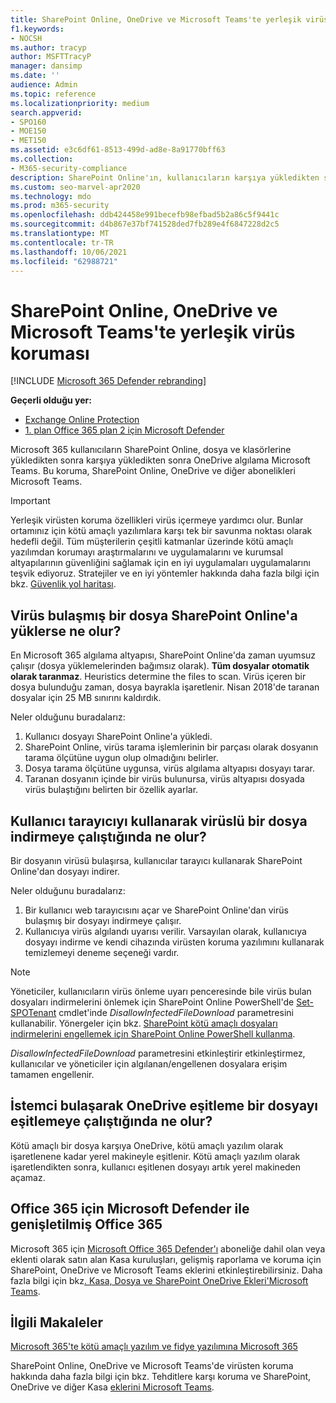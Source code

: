 ```yaml
---
title: SharePoint Online, OneDrive ve Microsoft Teams'te yerleşik virüs koruması
f1.keywords:
- NOCSH
ms.author: tracyp
author: MSFTTracyP
manager: dansimp
ms.date: ''
audience: Admin
ms.topic: reference
ms.localizationpriority: medium
search.appverid:
- SPO160
- MOE150
- MET150
ms.assetid: e3c6df61-8513-499d-ad8e-8a91770bff63
ms.collection:
- M365-security-compliance
description: SharePoint Online'ın, kullanıcıların karşıya yükledikten sonra dosyalarda virüsleri nasıl algılayanı ve kullanıcıların dosyaları indirmesini veya eşitlemesini nasıl önley olduğunu öğrenin.
ms.custom: seo-marvel-apr2020
ms.technology: mdo
ms.prod: m365-security
ms.openlocfilehash: ddb424458e991becefb98efbad5b2a86c5f9441c
ms.sourcegitcommit: d4b867e37bf741528ded7fb289e4f6847228d2c5
ms.translationtype: MT
ms.contentlocale: tr-TR
ms.lasthandoff: 10/06/2021
ms.locfileid: "62988721"
---
```

# <a name="built-in-virus-protection-in-sharepoint-online-onedrive-and-microsoft-teams"></a>SharePoint Online, OneDrive ve Microsoft Teams'te yerleşik virüs koruması

[!INCLUDE [Microsoft 365 Defender rebranding](../includes/microsoft-defender-for-office.md)]

**Geçerli olduğu yer:**
- [Exchange Online Protection](exchange-online-protection-overview.md)
- [1. plan Office 365 plan 2 için Microsoft Defender](defender-for-office-365.md)

Microsoft 365 kullanıcıların SharePoint Online, dosya ve klasörlerine yükledikten sonra karşıya yükledikten sonra OneDrive algılama Microsoft Teams. Bu koruma, SharePoint Online, OneDrive ve diğer abonelikleri Microsoft Teams.

> [!IMPORTANT]
> Yerleşik virüsten koruma özellikleri virüs içermeye yardımcı olur. Bunlar ortamınız için kötü amaçlı yazılımlara karşı tek bir savunma noktası olarak hedefli değil. Tüm müşterilerin çeşitli katmanlar üzerinde kötü amaçlı yazılımdan korumayı araştırmalarını ve uygulamalarını ve kurumsal altyapılarının güvenliğini sağlamak için en iyi uygulamaları uygulamalarını teşvik ediyoruz. Stratejiler ve en iyi yöntemler hakkında daha fazla bilgi için bkz. [Güvenlik yol haritası](security-roadmap.md).

## <a name="what-happens-if-an-infected-file-is-uploaded-to-sharepoint-online"></a>Virüs bulaşmış bir dosya SharePoint Online'a yüklerse ne olur?

En Microsoft 365 algılama altyapısı, SharePoint Online'da zaman uyumsuz çalışır (dosya yüklemelerinden bağımsız olarak). **Tüm dosyalar otomatik olarak taranmaz**. Heuristics determine the files to scan. Virüs içeren bir dosya bulunduğu zaman, dosya bayrakla işaretlenir. Nisan 2018'de taranan dosyalar için 25 MB sınırını kaldırdık.

Neler olduğunu buradalarız:

1. Kullanıcı dosyayı SharePoint Online'a yükledi.
2. SharePoint Online, virüs tarama işlemlerinin bir parçası olarak dosyanın tarama ölçütüne uygun olup olmadığını belirler.
3. Dosya tarama ölçütüne uygunsa, virüs algılama altyapısı dosyayı tarar.
4. Taranan dosyanın içinde bir virüs bulunursa, virüs altyapısı dosyada virüs bulaştığını belirten bir özellik ayarlar.

## <a name="what-happens-when-a-user-tries-to-download-an-infected-file-by-using-the-browser"></a>Kullanıcı tarayıcıyı kullanarak virüslü bir dosya indirmeye çalıştığında ne olur?

Bir dosyanın virüsü bulaşırsa, kullanıcılar tarayıcı kullanarak SharePoint Online'dan dosyayı indirer.

Neler olduğunu buradalarız:

1. Bir kullanıcı web tarayıcısını açar ve SharePoint Online'dan virüs bulaşmış bir dosyayı indirmeye çalışır.
2. Kullanıcıya virüs algılandı uyarısı verilir. Varsayılan olarak, kullanıcıya dosyayı indirme ve kendi cihazında virüsten koruma yazılımını kullanarak temizlemeyi deneme seçeneği vardır.

> [!NOTE]
>
> Yöneticiler, kullanıcıların virüs önleme uyarı penceresinde bile virüs bulan dosyaları indirmelerini önlemek için SharePoint Online PowerShell'de [Set-SPOTenant](/powershell/module/sharepoint-online/Set-SPOTenant) cmdlet'inde *DisallowInfectedFileDownload* parametresini kullanabilir. Yönergeler için bkz. [SharePoint kötü amaçlı dosyaları indirmelerini engellemek için SharePoint Online PowerShell kullanma](turn-on-mdo-for-spo-odb-and-teams.md#step-2-recommended-use-sharepoint-online-powershell-to-prevent-users-from-downloading-malicious-files).
>
> *DisallowInfectedFileDownload* parametresini etkinleştirir etkinleştirmez, kullanıcılar ve yöneticiler için algılanan/engellenen dosyalara erişim tamamen engellenir.

## <a name="what-happens-when-the-onedrive-sync-client-tries-to-sync-an-infected-file"></a>İstemci bulaşarak OneDrive eşitleme bir dosyayı eşitlemeye çalıştığında ne olur?

Kötü amaçlı bir dosya karşıya OneDrive, kötü amaçlı yazılım olarak işaretlenene kadar yerel makineyle eşitlenir. Kötü amaçlı yazılım olarak işaretlendikten sonra, kullanıcı eşitlenen dosyayı artık yerel makineden açamaz.

## <a name="extended-capabilities-with-microsoft-defender-for-office-365"></a>Office 365 için Microsoft Defender ile genişletilmiş Office 365

Microsoft 365 için [Microsoft Office 365 Defender'ı](defender-for-office-365.md) aboneliğe dahil olan veya eklenti olarak satın alan Kasa kuruluşları, gelişmiş raporlama ve koruma için SharePoint, OneDrive ve Microsoft Teams eklerini etkinleştirebilirsiniz. Daha fazla bilgi için bkz[. Kasa, Dosya ve SharePoint OneDrive Ekleri'Microsoft Teams](mdo-for-spo-odb-and-teams.md).

## <a name="related-articles"></a>İlgili Makaleler

[Microsoft 365'te kötü amaçlı yazılım ve fidye yazılımına Microsoft 365](/compliance/assurance/assurance-malware-and-ransomware-protection)

SharePoint Online, OneDrive ve Microsoft Teams'de virüsten koruma hakkında daha fazla bilgi için bkz. Tehditlere karşı koruma ve SharePoint, [](protect-against-threats.md) OneDrive ve diğer Kasa [eklerini Microsoft Teams](turn-on-mdo-for-spo-odb-and-teams.md).
